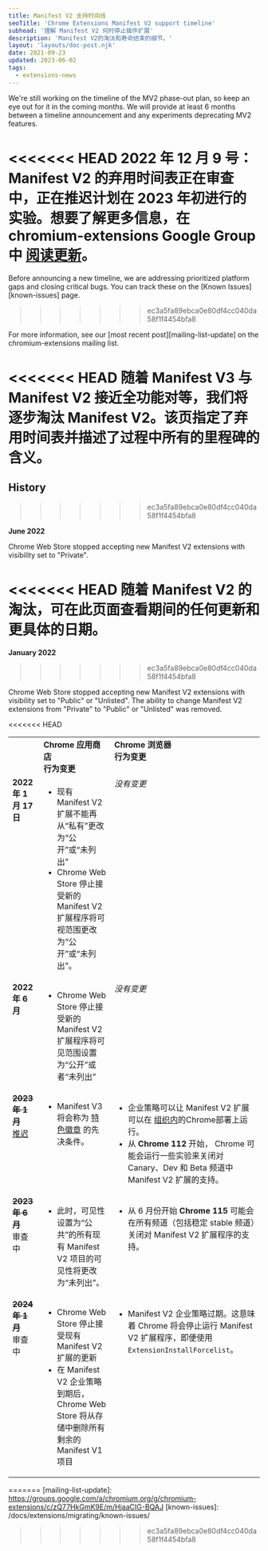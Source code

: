 ```yaml
---
title: Manifest V2 支持时间线
seoTitle: 'Chrome Extensions Manifest V2 support timeline'
subhead: '理解 Manifest V2 何时停止插件扩展'
description: 'Manifest V2的淘汰和寿命结束的细节。'
layout: 'layouts/doc-post.njk'
date: 2021-09-23
updated: 2023-06-02
tags:
  - extensions-news
---
```


We're still working on the timeline of the MV2 phase-out plan, so keep an eye out for it in the
coming months. We will provide at least 6 months between a timeline announcement and any experiments
deprecating MV2 features.

<<<<<<< HEAD
**2022 年 12 月 9 号：** Manifest V2 的弃用时间表正在审查中，正在推迟计划在 2023 年初进行的实验。想要了解更多信息，在 chromium-extensions Google Group 中 [阅读更新](https://groups.google.com/u/1/a/chromium.org/g/chromium-extensions/c/zQ77HkGmK9E)。
=======
Before announcing a new timeline, we are addressing prioritized platform gaps and closing critical
bugs. You can track these on the [Known Issues][known-issues] page.
>>>>>>> ec3a5fa89ebca0e80df4cc040da58f1f4454bfa8

For more information, see our [most recent post][mailing-list-update] on the chromium-extensions
mailing list.

<<<<<<< HEAD
随着 Manifest V3 与 Manifest V2 接近全功能对等，我们将逐步淘汰 Manifest V2。该页指定了弃用时间表并描述了过程中所有的里程碑的含义。
=======
## History
>>>>>>> ec3a5fa89ebca0e80df4cc040da58f1f4454bfa8

**June 2022**

Chrome Web Store stopped accepting new Manifest V2 extensions with visibility set to "Private".

<<<<<<< HEAD
随着 Manifest V2 的淘汰，可在此页面查看期间的任何更新和更具体的日期。
=======
**January 2022**
>>>>>>> ec3a5fa89ebca0e80df4cc040da58f1f4454bfa8

Chrome Web Store stopped accepting new Manifest V2 extensions with visibility set
to "Public" or "Unlisted". The ability to change Manifest V2 extensions from "Private" to "Public"
or "Unlisted" was removed.

<<<<<<< HEAD
<table>
  <tr align="left" valign="top">
    <td>
    </td>
    <td><strong>Chrome 应用商店<br>行为变更</strong>
    </td>
    <td><strong>Chrome 浏览器<br>行为变更</strong>
    </td>
  </tr>
  <tr align="left" valign="top">
    <td><strong>2022 年 1 月 17日</strong>
    </td>
    <td>
      <ul>
        <li>现有 Manifest V2 扩展不能再从“私有”更改为“公开”或“未列出”</li>
        <li>Chrome Web Store 停止接受新的 Manifest V2 扩展程序将可视范围更改为“公开”或“未列出”。</li>
      </ul>
    </td>
    <td><i>没有变更</i>
    </td>
  </tr>
  <tr align="left" valign="top">
    <td><strong>2022 年 6 月</strong>
    </td>
    <td><ul>
       <li>Chrome Web Store 停止接受新的 Manifest V2 扩展程序将可见范围设置为“公开”或者“未列出”</li>
      </ul>
    </td>
    <td><i>没有变更</i>
    </td>
  </tr>
  <tr align="left" valign="top">
    <td><s><strong>2023 年 1 月</strong></s><br><a href="https://groups.google.com/u/1/a/chromium.org/g/chromium-extensions/c/zQ77HkGmK9E">推迟</a></td>
    <td><ul>
      <li>Manifest V3 将会称为 <a href="https://blog.google/products/chrome/find-great-extensions-new-chrome-web-store-badges/">特色徽章</a> 的先决条件。</li></ul>
    </td>
    <td><ul>
      <li>企业策略可以让 Manifest V2 扩展可以在
      <a href="https://support.google.com/chrome/a/answer/9296680?hl=en">组织内</a>的Chrome部署上运行。
      </li>
      <li>从 <strong>Chrome 112</strong> 开始， Chrome 可能会运行一些实验来关闭对 Canary、Dev 和 Beta 频道中Manifest V2 扩展的支持。
      </li></ul>
    </td>
  </tr>
  <tr align="left" valign="top">
    <td><s><strong>2023 年 6 月</strong></s><br>审查中</td>
    <td>
      <ul>
        <li>此时，可见性设置为“公共”的所有现有 Manifest V2 项目的可见性将更改为“未列出”。</li>
      </ul>
    </td>
    <td><ul>
      <li>从 6 月份开始 <strong>Chrome 115</strong> 可能会在所有频道（包括稳定 stable 频道）关闭对 Manifest V2 扩展程序的支持。</li></ul>
    </td>
  </tr>
  <tr align="left" valign="top">
    <td><s><strong>2024 年 1 月</strong></s><br>审查中</td>
    <td>
      <ul>
        <li>Chrome Web Store 停止接受现有 Manifest V2 扩展的更新</li>
        <li>在 Manifest V2 企业策略到期后，Chrome Web Store 将从存储中删除所有剩余的 Manifest V1 项目</li>
      </ul>
    </td>
    <td>
      <ul>
        <li>Manifest V2 企业策略过期。这意味着 Chrome 将会停止运行 Manifest V2 扩展程序，即便使用 <code>ExtensionInstallForcelist</code>。</li>
      </ul>
    </td>
  </tr>
</table>

[dec-2022-update]: #TODO
=======
[mailing-list-update]: https://groups.google.com/a/chromium.org/g/chromium-extensions/c/zQ77HkGmK9E/m/HjaaCIG-BQAJ
[known-issues]: /docs/extensions/migrating/known-issues/
>>>>>>> ec3a5fa89ebca0e80df4cc040da58f1f4454bfa8
